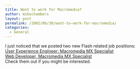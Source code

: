 ```yaml
---
title: Want to work for Macromedia?
author: mikechambers
layout: post
permalink: /2002/06/30/want-to-work-for-macromedia/
categories:
  - General
---
```



I just noticed that we posted two new Flash related job positions:  
[User Experience Engineer: Macromedia MX Specialist][1]  
[Web Developer, Macromedia MX Specialist][2]  
Check them out if you might be interested.

 [1]: http://www.macromedia.com/macromedia/hr/reqs/engineering/1372hs.html
 [2]: http://www.macromedia.com/macromedia/hr/reqs/engineering/1373hs.html